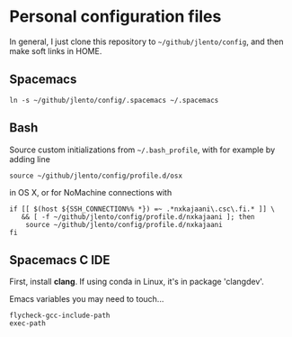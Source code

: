 
# Personal configuration files


In general, I just clone this repository to `~/github/jlento/config`, and then
make soft links in HOME.

## Spacemacs


    ln -s ~/github/jlento/config/.spacemacs ~/.spacemacs

## Bash


Source custom initializations from `~/.bash_profile`, with for example by adding
line

    source ~/github/jlento/config/profile.d/osx

in OS X, or for NoMachine connections with

    if [[ $(host ${SSH_CONNECTION%% *}) =~ .*nxkajaani\.csc\.fi.* ]] \
       && [ -f ~/github/jlento/config/profile.d/nxkajaani ]; then
        source ~/github/jlento/config/profile.d/nxkajaani
    fi

## Spacemacs C IDE

First, install **clang**. If using conda in Linux, it's in package 'clangdev'.

Emacs variables you may need to touch...

    flycheck-gcc-include-path
    exec-path
    
